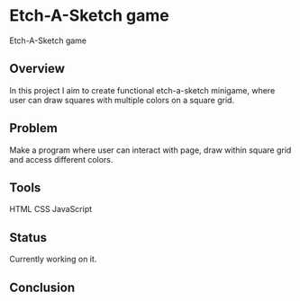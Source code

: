 # Etch-A-Sketch game
Etch-A-Sketch game

## Overview
In this project I aim to create functional etch-a-sketch minigame, where user can draw squares with multiple colors on a square grid.

## Problem
Make a program where user can interact with page, draw within square grid and access different colors.

## Tools
HTML
CSS
JavaScript

## Status
Currently working on it.

## Conclusion

